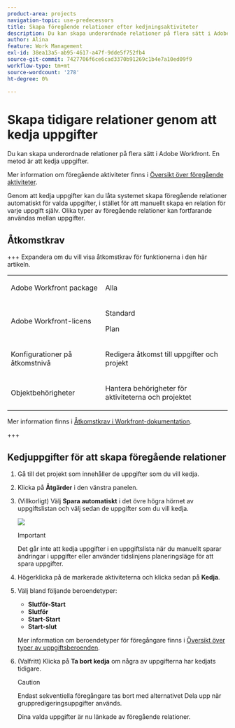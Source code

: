 ```yaml
---
product-area: projects
navigation-topic: use-predecessors
title: Skapa föregående relationer efter kedjningsaktiviteter
description: Du kan skapa underordnade relationer på flera sätt i Adobe Workfront. En metod är att kedja uppgifter.
author: Alina
feature: Work Management
exl-id: 38ea13a5-ab95-4617-a47f-9dde5f752fb4
source-git-commit: 7427706f6ce6cad3370b91269c1b4e7a10ed09f9
workflow-type: tm+mt
source-wordcount: '278'
ht-degree: 0%

---
```


# Skapa tidigare relationer genom att kedja uppgifter

Du kan skapa underordnade relationer på flera sätt i Adobe Workfront. En metod är att kedja uppgifter.

Mer information om föregående aktiviteter finns i [Översikt över föregående aktiviteter](../../../manage-work/tasks/use-prdcssrs/predecessors-overview.md).

Genom att kedja uppgifter kan du låta systemet skapa föregående relationer automatiskt för valda uppgifter, i stället för att manuellt skapa en relation för varje uppgift själv. Olika typer av föregående relationer kan fortfarande användas mellan uppgifter.

## Åtkomstkrav

+++ Expandera om du vill visa åtkomstkrav för funktionerna i den här artikeln.

<table style="table-layout:auto"> 
 <col> 
 <col> 
 <tbody> 
  <tr> 
   <td role="rowheader">Adobe Workfront package</td> 
   <td> <p>Alla</p> </td> 
  </tr> 
  <tr> 
   <td role="rowheader">Adobe Workfront-licens</td> 
   <td><p>Standard</p> 
   <p>Plan</p> </td> 
  </tr> 
  <tr> 
   <td role="rowheader">Konfigurationer på åtkomstnivå</td> 
   <td> <p>Redigera åtkomst till uppgifter och projekt</p> </td> 
  </tr> 
  <tr> 
   <td role="rowheader">Objektbehörigheter</td> 
   <td> <p>Hantera behörigheter för aktiviteterna och projektet</p></td> 
  </tr> 
 </tbody> 
</table>

Mer information finns i [Åtkomstkrav i Workfront-dokumentation](/help/quicksilver/administration-and-setup/add-users/access-levels-and-object-permissions/access-level-requirements-in-documentation.md).

+++

<!--Old:
<table style="table-layout:auto"> 
 <col> 
 <col> 
 <tbody> 
  <tr> 
   <td role="rowheader">Adobe Workfront plan</td> 
   <td> <p>Any</p> </td> 
  </tr> 
  <tr> 
   <td role="rowheader">Adobe Workfront license</td> 
   <td> 
   <p>Standard </p>
    <p>Plan </p> </td> 
  </tr> 
  <tr> 
   <td role="rowheader">Access level configurations</td> 
   <td> <p>Edit access to Tasks and Projects</p> <p>Note: If you still don't have access, ask your Workfront administrator if they set additional restrictions in your access level. For information on how a Workfront administrator can modify your access level, see <a href="../../../administration-and-setup/add-users/configure-and-grant-access/create-modify-access-levels.md" class="MCXref xref">Create or modify custom access levels</a>.</p> </td> 
  </tr> 
  <tr> 
   <td role="rowheader">Object permissions</td> 
   <td> <p>Manage permissions to the tasks and the project</p> <p>For information on requesting additional access, see <a href="../../../workfront-basics/grant-and-request-access-to-objects/request-access.md" class="MCXref xref">Request access to objects</a>.</p> </td> 
  </tr> 
 </tbody> 
</table>-->

## Kedjuppgifter för att skapa föregående relationer

1. Gå till det projekt som innehåller de uppgifter som du vill kedja.
1. Klicka på **Åtgärder** i den vänstra panelen.
1. (Villkorligt) Välj **Spara automatiskt** i det övre högra hörnet av uppgiftslistan och välj sedan de uppgifter som du vill kedja.

   ![](assets/nwe-autosave-icon-on-highlighted-350x295.png)

   >[!IMPORTANT]
   >
   >Det går inte att kedja uppgifter i en uppgiftslista när du manuellt sparar ändringar i uppgifter eller använder tidslinjens planeringsläge för att spara uppgifter.

1. Högerklicka på de markerade aktiviteterna och klicka sedan på **Kedja**.
1. Välj bland följande beroendetyper:

   * **Slutför-Start**
   * **Slutför**
   * **Start-Start**
   * **Start-slut**

   Mer information om beroendetyper för föregångare finns i [Översikt över typer av uppgiftsberoenden](../../../manage-work/tasks/use-prdcssrs/task-dependency-types.md).

1. (Valfritt) Klicka på **Ta bort kedja** om några av uppgifterna har kedjats tidigare.

   >[!CAUTION]
   >
   >Endast sekventiella föregångare tas bort med alternativet Dela upp när gruppredigeringsuppgifter används.

   Dina valda uppgifter är nu länkade av föregående relationer.
